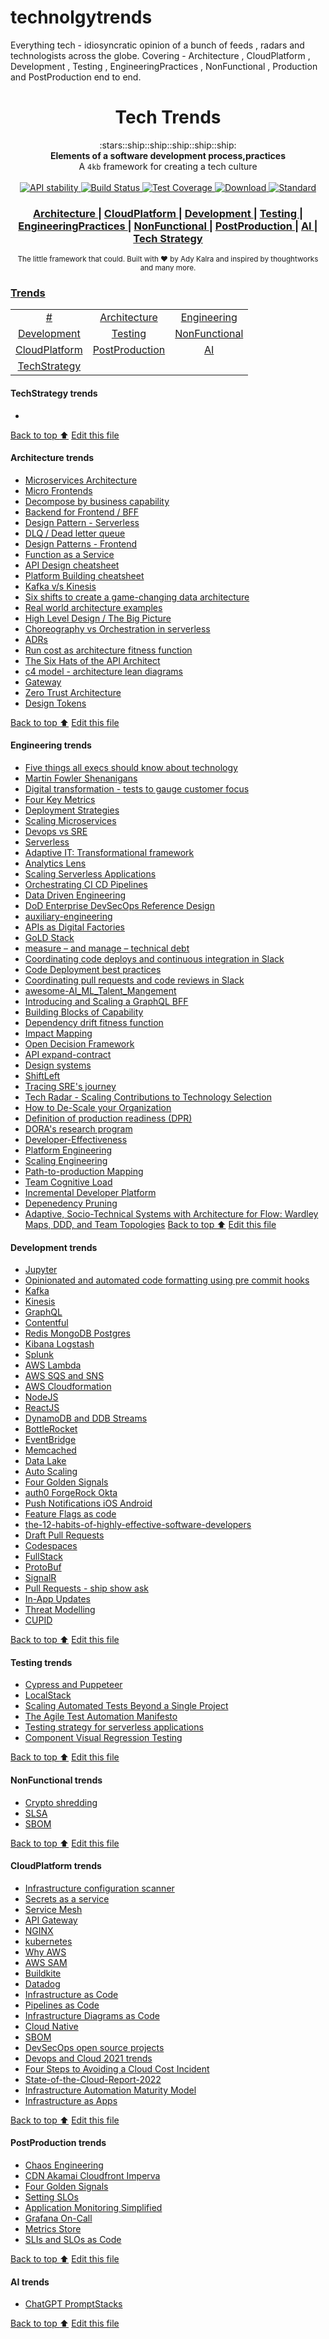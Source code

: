 # technolgytrends
Everything tech - idiosyncratic opinion of a bunch of feeds , radars and technologists across the globe. Covering - Architecture , CloudPlatform , Development , Testing , EngineeringPractices , NonFunctional , Production and PostProduction end to end.

<h1 align="center">Tech Trends</h1>

<div align="center">
  :stars::ship::ship::ship::ship::ship:
</div>
<div align="center">
  <strong>Elements of a software development process,practices</strong>
</div>
<div align="center">
  A <code>4kb</code> framework for creating a tech culture
</div>

<br />

<div align="center">
  <!-- Stability -->
  <a href="https://nodejs.org/api/documentation.html#documentation_stability_index">
    <img src="https://img.shields.io/badge/stability-experimental-orange.svg?style=flat-square"
      alt="API stability" />
  </a>  
  <!-- Build Status -->
  <a href="https://travis-ci.org/choojs/choo">
    <img src="https://img.shields.io/travis/choojs/choo/master.svg?style=flat-square"
      alt="Build Status" /> 
  </a>
  <!-- Test Coverage -->
  <a href="https://codecov.io/github/choojs/choo">
    <img src="https://img.shields.io/codecov/c/github/choojs/choo/master.svg?style=flat-square"
      alt="Test Coverage" />
  </a>
  <!-- Downloads -->
  <a href="https://npmjs.org/package/choo">
    <img src="https://img.shields.io/npm/dt/choo.svg?style=flat-square"
      alt="Download" />
  </a>
  <!-- Standard -->
  <a href="https://standardjs.com">
    <img src="https://img.shields.io/badge/code%20style-standard-brightgreen.svg?style=flat-square"
      alt="Standard" />
  </a>
</div>

<div align="center">
  <h3>
    <a href="https://github.com/AdyKalra/technolgytrends/tree/master/Architecture%20trends">
      Architecture 
    </a>
    <span> | </span>
    <a href="https://github.com/AdyKalra/technolgytrends/tree/master/CloudPlatform%20trends">
      CloudPlatform 
    </a>
    <span> | </span>
    <a href="https://github.com/AdyKalra/technolgytrends/tree/master/Development%20trends">
      Development 
    </a>
    <span> | </span>
    <a href="https://github.com/AdyKalra/technolgytrends/tree/master/Testing%20trends">
      Testing 
    </a>
    <span> | </span>
    <a href="https://github.com/AdyKalra/technolgytrends/tree/master/EngineeringPractices%20trends">
      EngineeringPractices 
    </a>
     <span> | </span>
     <a href="https://github.com/AdyKalra/technolgytrends/tree/master/NonFunctional%20trends">
      NonFunctional  
    </a>    
     <span> | </span>
     <a href="https://github.com/AdyKalra/technolgytrends/tree/master/PostProduction%20trends">
      PostProduction  
    </a>
    <span> | </span>
     <a href="https://github.com/AdyKalra/technolgytrends/tree/master/AI%20Trends">
      AI  
    </a>
    <span> | </span>
     <a href="https://github.com/AdyKalra/technolgytrends/tree/master/TechStrategy%20Trends">
      Tech Strategy  
    </a>
    </h3>
</div>

<div align="center">
  <sub>The little framework that could. Built with ❤︎ by
  Ady Kalra</a> and
    inspired by thoughtworks and many more.
  </a>
</div>

### [Trends](#trends)
|     |     |     |   
|:-:  |:-:  |:-:  |
| [#](#-trends) 	| [Architecture](#Architecture-trends) 	| [Engineering](#Engineering-trends) |
| [Development](#Development-trends) 	| [Testing](#testing-trends) 	| [NonFunctional](#NonFunctional-trends) 	| 
| [CloudPlatform](#CloudPlatform-trends) 	| [PostProduction](#PostProduction-trends) 	|[AI](#AI-trends) 	| 
| [TechStrategy](#TechStrategy-trends) 	| 	| 	| 

#### TechStrategy trends
- []()

[Back to top :arrow_up:](#trends)
[Edit this file](https://github.com/AdyKalra/technolgytrends/edit/master/README.md)

<!--- END OF TOPIC--->

#### Architecture trends
- [Microservices Architecture](https://github.com/AdyKalra/technolgytrends/blob/master/Architecture%20trends/Microservice%20Architecture.md)
- [Micro Frontends](https://github.com/AdyKalra/technolgytrends/blob/master/Architecture%20trends/Micro%20Frontends.md)
- [Decompose by business capability](https://github.com/AdyKalra/technolgytrends/blob/master/Architecture%20trends/Pattern%20:%20Decompose%20by%20business%20capability.md)
- [Backend for Frontend / BFF](https://github.com/AdyKalra/technolgytrends/blob/master/Architecture%20trends/BFF.md)
- [Design Pattern - Serverless](https://github.com/AdyKalra/technolgytrends/blob/master/Architecture%20trends/Design%20Patterns%20-%20Serverless.md)
- [DLQ / Dead letter queue](https://github.com/AdyKalra/technolgytrends/blob/master/Architecture%20trends/DLQ.md)
- [Design Patterns - Frontend](https://github.com/AdyKalra/technolgytrends/blob/master/Architecture%20trends/Design%20Patterns%20-%20Frontend.md)
- [Function as a Service](https://github.com/AdyKalra/technolgytrends/blob/master/Architecture%20trends/Function%20as%20a%20Service.md)
- [API Design cheatsheet](https://github.com/AdyKalra/technolgytrends/blob/master/Architecture%20trends/API%20Design%20Cheat%20Sheet.md)
- [Platform Building cheatsheet](https://github.com/AdyKalra/technolgytrends/blob/master/Architecture%20trends/Platform-Building%20Cheat%20Sheet.md)
- [Kafka v/s Kinesis](https://github.com/AdyKalra/technolgytrends/blob/master/Architecture%20trends/Kafka%20vs%20Kinesis.md)
- [Six shifts to create a game-changing data architecture](https://github.com/AdyKalra/technolgytrends/blob/master/Architecture%20trends/Six%20shifts%20to%20create%20a%20game-changing%20data%20architecture.md)
- [Real world architecture examples](https://github.com/AdyKalra/technolgytrends/blob/master/Architecture%20trends/Real%20world%20architecture.md)
- [High Level Design / The Big Picture](https://github.com/AdyKalra/technolgytrends/blob/master/Architecture%20trends/High%20Level%20Design%20-%20Big%20Picture.md)
- [Choreography vs Orchestration in serverless](https://github.com/AdyKalra/technolgytrends/blob/master/Architecture%20trends/Choreography%20vs%20Orchestration%20-%20serverless.md)
- [ADRs](https://github.com/AdyKalra/technolgytrends/blob/master/Architecture%20trends/ADRs.md)
- [Run cost as architecture fitness function](https://github.com/AdyKalra/technolgytrends/blob/master/Architecture%20trends/Run%20cost%20as%20architecture%20fitness%20function.md)
- [The Six Hats of the API Architect](https://github.com/AdyKalra/technolgytrends/blob/master/Architecture%20trends/The%20Six%20Hats%20of%20the%20API%20Architect.md)
- [c4 model - architecture lean diagrams](https://github.com/AdyKalra/technolgytrends/blob/master/Architecture%20trends/C4%20model.md)
- [Gateway](https://github.com/AdyKalra/technolgytrends/blob/master/Architecture%20trends/Gateway.md)
- [Zero Trust Architecture](https://github.com/AdyKalra/technolgytrends/blob/master/Architecture%20trends/Zero%20Trust%20Architecture.md)
- [Design Tokens](https://github.com/AdyKalra/technolgytrends/blob/master/Architecture%20trends/Design%20Tokens.md)

[Back to top :arrow_up:](#trends)
[Edit this file](https://github.com/AdyKalra/technolgytrends/edit/master/README.md)

<!--- END OF TOPIC--->

#### Engineering trends
- [Five things all execs should know about technology](https://github.com/AdyKalra/technolgytrends/blob/master/EngineeringPractices%20trends/01%20Five%20things%20all%20execs%20should%20know%20about%20technology.md)
- [Martin Fowler Shenanigans](https://github.com/AdyKalra/technolgytrends/blob/master/EngineeringPractices%20trends/Martin%20Fowler%20Shenanigans.md)
- [Digital transformation - tests to gauge customer focus](https://github.com/AdyKalra/technolgytrends/blob/master/EngineeringPractices%20trends/Digital%20transformation%20-%20tests%20to%20gauge%20customer%20focus.md)
- [Four Key Metrics](https://github.com/AdyKalra/technolgytrends/blob/master/EngineeringPractices%20trends/Four%20Key%20Metrics.md)
- [Deployment Strategies](https://github.com/AdyKalra/technolgytrends/blob/master/EngineeringPractices%20trends/Deployment-Strategies.md)
- [Scaling Microservices](https://github.com/AdyKalra/technolgytrends/blob/master/EngineeringPractices%20trends/Scaling%20Microservices.md)
- [Devops vs SRE](https://github.com/AdyKalra/technolgytrends/blob/master/EngineeringPractices%20trends/DevOps%20Versus%20SRE.md)
- [Serverless](https://github.com/AdyKalra/technolgytrends/blob/master/EngineeringPractices%20trends/Serverless.md)
- [Adaptive IT: Transformational framework](https://github.com/AdyKalra/technolgytrends/blob/master/EngineeringPractices%20trends/Adaptive%20IT:%20Transformational%20framework.md)
- [Analytics Lens](https://github.com/AdyKalra/technolgytrends/blob/master/EngineeringPractices%20trends/Analytics%20Lens.md)
- [Scaling Serverless Applications](https://github.com/AdyKalra/technolgytrends/blob/master/EngineeringPractices%20trends/Scaling%20Serverless%20Applications.md)
- [Orchestrating CI CD Pipelines](https://github.com/AdyKalra/technolgytrends/blob/master/EngineeringPractices%20trends/Orchestrating%20CI%20CD%20Pipelines.md)
- [Data Driven Engineering](https://github.com/AdyKalra/technolgytrends/blob/master/EngineeringPractices%20trends/Data%20Driven%20Engineering.md)
- [DoD Enterprise DevSecOps Reference Design](https://github.com/AdyKalra/technolgytrends/blob/master/EngineeringPractices%20trends/DoD%20Enterprise%20DevSecOps%20Reference%20Design.md)
- [auxiliary-engineering](https://github.com/AdyKalra/technolgytrends/blob/master/EngineeringPractices%20trends/Auxillary%20Engineering.md)
- [APIs as Digital Factories](https://github.com/AdyKalra/technolgytrends/blob/master/EngineeringPractices%20trends/APIs%20as%20Digital%20Factories.md)
- [GoLD Stack](https://github.com/AdyKalra/technolgytrends/blob/master/EngineeringPractices%20trends/GoLD%20Stack.md)
- [measure – and manage – technical debt](https://github.com/AdyKalra/technolgytrends/blob/master/EngineeringPractices%20trends/measure%20and%20manage%20technical%20debt.md)
- [Coordinating code deploys and continuous integration in Slack](https://github.com/AdyKalra/technolgytrends/blob/master/EngineeringPractices%20trends/Coordinating%20code%20deploys%20and%20continuous%20integration%20in%20Slack.md)
- [Code Deployment best practices](https://github.com/AdyKalra/technolgytrends/blob/master/EngineeringPractices%20trends/Code%20Deployment%20best%20practices.md)
- [Coordinating pull requests and code reviews in Slack](https://github.com/AdyKalra/technolgytrends/blob/master/EngineeringPractices%20trends/Coordinating%20pull%20requests%20and%20code%20reviews%20in%20Slack.md)
- [awesome-AI_ML_Talent_Mangement](https://github.com/AdyKalra/technolgytrends/blob/master/EngineeringPractices%20trends/awesome-AI_ML_Talent_Mangement.md)
- [Introducing and Scaling a GraphQL BFF](https://github.com/AdyKalra/technolgytrends/blob/master/EngineeringPractices%20trends/Introducing%20and%20Scaling%20a%20GraphQL%20BFF.md)
- [Building Blocks of Capability](https://github.com/AdyKalra/technolgytrends/blob/master/EngineeringPractices%20trends/Building%20Blocks%20Of%20Capability%20.md)
- [Dependency drift fitness function](https://github.com/AdyKalra/technolgytrends/blob/master/EngineeringPractices%20trends/Dependency%20drift%20fitness%20function.md)
- [Impact Mapping](https://github.com/AdyKalra/technolgytrends/blob/master/EngineeringPractices%20trends/Impact%20Mapping.md)
- [Open Decision Framework](https://github.com/AdyKalra/technolgytrends/blob/master/EngineeringPractices%20trends/Open%20Decision%20Framework.md)
- [API expand-contract](https://github.com/AdyKalra/technolgytrends/blob/master/EngineeringPractices%20trends/API%20expand-contract.md)
- [Design systems](https://github.com/AdyKalra/technolgytrends/blob/master/EngineeringPractices%20trends/Design%20systems.md)
- [ShiftLeft](https://github.com/AdyKalra/technolgytrends/blob/master/EngineeringPractices%20trends/ShiftLeft.md)
- [Tracing SRE's journey](https://github.com/AdyKalra/technolgytrends/blob/master/EngineeringPractices%20trends/Tracing%20SRE%E2%80%99s%20journey.md)
- [Tech Radar - Scaling Contributions to Technology Selection](https://github.com/AdyKalra/technolgytrends/blob/master/EngineeringPractices%20trends/Tech%20Radar%20-%20Scaling%20Contributions%20to%20Technology%20Selection.md)
- [How to De-Scale your Organization](https://github.com/AdyKalra/technolgytrends/blob/master/EngineeringPractices%20trends/DeScaling%20Organisation.md)
- [Definition of production readiness (DPR)](https://github.com/AdyKalra/technolgytrends/blob/master/EngineeringPractices%20trends/definition%20of%20production%20readiness%20(DPR).md)
- [DORA's research program](https://github.com/AdyKalra/technolgytrends/blob/master/EngineeringPractices%20trends/DORA's%20research%20program.md)
- [Developer-Effectiveness](https://github.com/AdyKalra/technolgytrends/blob/master/EngineeringPractices%20trends/Developer-Effectiveness.md)
- [Platform Engineering](https://github.com/AdyKalra/technolgytrends/blob/master/EngineeringPractices%20trends/Platform%20Engineering.md)
- [Scaling Engineering](https://github.com/AdyKalra/technolgytrends/blob/master/EngineeringPractices%20trends/Scaling%20Engineering.md)
- [Path-to-production Mapping](https://github.com/AdyKalra/technolgytrends/blob/master/EngineeringPractices%20trends/Path-to-production%20mapping.md)
- [Team Cognitive Load](https://github.com/AdyKalra/technolgytrends/blob/master/EngineeringPractices%20trends/Team%20Cognitive%20Load.md)
- [Incremental Developer Platform](https://github.com/AdyKalra/technolgytrends/blob/master/EngineeringPractices%20trends/Incremental%20Developer%20Platform.md)
- [Depenedency Pruning](https://github.com/AdyKalra/technolgytrends/blob/master/EngineeringPractices%20trends/Depenedency%20Pruning.md)
- [Adaptive, Socio-Technical Systems with Architecture for Flow: Wardley Maps, DDD, and Team Topologies](https://github.com/AdyKalra/technolgytrends/blob/master/EngineeringPractices%20trends/Wardley%20Maps-DDD-and-Team%20Topologies.md)
[Back to top :arrow_up:](#trends)
[Edit this file](https://github.com/AdyKalra/technolgytrends/edit/master/README.md)
<!--- END OF TOPIC--->

#### Development trends
- [Jupyter](https://github.com/AdyKalra/technolgytrends/blob/master/Development%20trends/Jupyter.md)
- [Opinionated and automated code formatting using pre commit hooks](https://github.com/AdyKalra/technolgytrends/blob/master/Development%20trends/Opinionated%20and%20automated%20code%20formatting%20using%20pre%20commit%20hooks.md)
- [Kafka](https://github.com/AdyKalra/technolgytrends/blob/master/Development%20trends/Kafka.md)
- [Kinesis](https://github.com/AdyKalra/technolgytrends/blob/master/Development%20trends/Kinesis.md)
- [GraphQL](https://github.com/AdyKalra/technolgytrends/blob/master/Development%20trends/GraphQL.md)
- [Contentful](https://github.com/AdyKalra/technolgytrends/blob/master/Development%20trends/Contentful.md)
- [Redis MongoDB Postgres](https://github.com/AdyKalra/technolgytrends/blob/master/Development%20trends/Redis%20MongoDB%20Postgres.md)
- [Kibana Logstash](https://github.com/AdyKalra/technolgytrends/blob/master/Development%20trends/Kibana%20Logstash.md)
- [Splunk](https://github.com/AdyKalra/technolgytrends/blob/master/Development%20trends/Splunk.md)
- [AWS Lambda](https://github.com/AdyKalra/technolgytrends/blob/master/Development%20trends/AWS%20Lambda.md)
- [AWS SQS and SNS](https://github.com/AdyKalra/technolgytrends/blob/master/Development%20trends/AWS%20SQS%20and%20SNS.md)
- [AWS Cloudformation](https://github.com/AdyKalra/technolgytrends/blob/master/Development%20trends/AWS%20Cloudformation.md)
- [NodeJS](https://github.com/AdyKalra/technolgytrends/blob/master/Development%20trends/NodeJs.md)
- [ReactJS](https://github.com/AdyKalra/technolgytrends/blob/master/Development%20trends/ReactJS.md)
- [DynamoDB and DDB Streams](https://github.com/AdyKalra/technolgytrends/blob/master/Development%20trends/Dynamodb%20and%20Dynamodb%20streams.md)
- [BottleRocket](https://github.com/AdyKalra/technolgytrends/blob/master/Development%20trends/BottleRocket.md)
- [EventBridge](https://github.com/AdyKalra/technolgytrends/blob/master/Development%20trends/Eventbridge.md)
- [Memcached](https://github.com/AdyKalra/technolgytrends/blob/master/Development%20trends/Memcached.md)
- [Data Lake](https://github.com/AdyKalra/technolgytrends/blob/master/Development%20trends/Datalake.md)
- [Auto Scaling](https://github.com/AdyKalra/technolgytrends/blob/master/Development%20trends/Auto%20Scaling.md)
- [Four Golden Signals](https://github.com/AdyKalra/technolgytrends/blob/master/EngineeringPractices%20trends/Four%20Golden%20Signals.md)
- [auth0 ForgeRock Okta](https://github.com/AdyKalra/technolgytrends/blob/master/Development%20trends/auth0%20ForgeRock%20Okta.md)
- [Push Notifications iOS Android](https://github.com/AdyKalra/technolgytrends/blob/master/Development%20trends/Push%20Notifications%20iOS%20Android.md)
- [Feature Flags as code](https://github.com/AdyKalra/technolgytrends/blob/master/Development%20trends/Feature%20Flags%20as%20Code.md)
- [the-12-habits-of-highly-effective-software-developers](https://github.com/AdyKalra/technolgytrends/blob/master/Development%20trends/the-12-habits-of-highly-effective-software-developers.md)
- [Draft Pull Requests](https://github.com/AdyKalra/technolgytrends/blob/master/Development%20trends/Draft%20Pull%20Requests.md)
- [Codespaces](https://github.com/AdyKalra/technolgytrends/blob/master/Development%20trends/Codespaces.md)
- [FullStack](https://github.com/AdyKalra/technolgytrends/blob/master/Development%20trends/FullStack.md)
- [ProtoBuf](https://github.com/AdyKalra/technolgytrends/blob/master/Development%20trends/ProtoBuf)
- [SignalR](https://github.com/AdyKalra/technolgytrends/blob/master/Development%20trends/SignalR.md)
- [Pull Requests - ship show ask](https://github.com/AdyKalra/technolgytrends/blob/master/Development%20trends/PR%20-%20Ship%20Show%20Ask.md)
- [In-App Updates](https://github.com/AdyKalra/technolgytrends/blob/master/Development%20trends/In-app%20Updates%20Android.md)
- [Threat Modelling](https://github.com/AdyKalra/technolgytrends/blob/master/Development%20trends/Threat%20Modelling.md)
- [CUPID](https://github.com/AdyKalra/technolgytrends/blob/master/Development%20trends/CUPID.md)

[Back to top :arrow_up:](#trends)
[Edit this file](https://github.com/AdyKalra/technolgytrends/edit/master/README.md)
<!--- END OF TOPIC--->

#### Testing trends
- [Cypress and Puppeteer](https://github.com/AdyKalra/technolgytrends/blob/master/Testing%20trends/Cypress%20and%20Puppeteer.md)
- [LocalStack](https://github.com/AdyKalra/technolgytrends/blob/master/Testing%20trends/LocalStack.md)
- [Scaling Automated Tests Beyond a Single Project](https://github.com/AdyKalra/technolgytrends/blob/master/Testing%20trends/Scaling%20Automated%20Tests%20Beyond%20a%20Single%20Project.md)
- [The Agile Test Automation Manifesto](https://github.com/AdyKalra/technolgytrends/blob/master/Testing%20trends/Agile%20Test%20Automation%20Manifesto.md)
- [Testing strategy for serverless applications](https://github.com/AdyKalra/technolgytrends/blob/master/Testing%20trends/Testing%20strategy%20for%20serverless%20applications.md)
- [Component Visual Regression Testing](https://github.com/AdyKalra/technolgytrends/blob/master/Testing%20trends/Component%20Visual%20Regression%20Testing.md)

[Back to top :arrow_up:](#trends)
[Edit this file](https://github.com/AdyKalra/technolgytrends/edit/master/README.md)
<!--- END OF TOPIC--->

#### NonFunctional trends
- [Crypto shredding](https://github.com/AdyKalra/technolgytrends/blob/master/NonFunctional%20trends/Crypto%20shredding.md)
- [SLSA](https://github.com/AdyKalra/technolgytrends/blob/master/NonFunctional%20trends/SLSA.md)
- [SBOM](https://github.com/AdyKalra/technolgytrends/blob/master/NonFunctional%20trends/SBOM.md)

[Back to top :arrow_up:](#trends)
[Edit this file](https://github.com/AdyKalra/technolgytrends/edit/master/README.md)
<!--- END OF TOPIC--->

#### CloudPlatform trends
- [Infrastructure configuration scanner](https://github.com/AdyKalra/technolgytrends/blob/master/CloudPlatform%20trends/Infrastructure%20configuration%20scanner.md)
- [Secrets as a service](https://github.com/AdyKalra/technolgytrends/blob/master/CloudPlatform%20trends/Secrets%20as%20a%20service.md)
- [Service Mesh](https://github.com/AdyKalra/technolgytrends/blob/master/CloudPlatform%20trends/Service%20mesh.md)
- [API Gateway](https://github.com/AdyKalra/technolgytrends/blob/master/CloudPlatform%20trends/AWS%20API%20Gateway.md)
- [NGINX](https://github.com/AdyKalra/technolgytrends/blob/master/CloudPlatform%20trends/Nginx.md)
- [kubernetes](https://github.com/AdyKalra/technolgytrends/blob/master/CloudPlatform%20trends/K8s-Kubernetes.md)
- [Why AWS](https://github.com/AdyKalra/technolgytrends/blob/master/CloudPlatform%20trends/AWS%20-%20Why.md)
- [AWS SAM](https://github.com/AdyKalra/technolgytrends/blob/master/CloudPlatform%20trends/AWS%20SAM.md)
- [Buildkite](https://github.com/AdyKalra/technolgytrends/blob/master/CloudPlatform%20trends/Buildkite.md)
- [Datadog](https://github.com/AdyKalra/technolgytrends/blob/master/CloudPlatform%20trends/Datadog.md)
- [Infrastructure as Code](https://github.com/AdyKalra/technolgytrends/blob/master/CloudPlatform%20trends/Infrastructure%20as%20Code.md)
- [Pipelines as Code](https://github.com/AdyKalra/technolgytrends/blob/master/CloudPlatform%20trends/Pipelines%20as%20Code.md)
- [Infrastructure Diagrams as Code](https://github.com/AdyKalra/technolgytrends/blob/master/CloudPlatform%20trends/Infrastructure%20Diagrams%20as%20Code.md)
- [Cloud Native](https://github.com/AdyKalra/technolgytrends/blob/master/CloudPlatform%20trends/Cloud%20Native.md)
- [SBOM](https://github.com/AdyKalra/technolgytrends/blob/master/CloudPlatform%20trends/SBOM.md)
- [DevSecOps open source projects](https://github.com/AdyKalra/technolgytrends/blob/master/CloudPlatform%20trends/DevSecOps%20open%20source%20projects.md)
- [Devops and Cloud 2021 trends](https://github.com/AdyKalra/technolgytrends/tree/master/CloudPlatform%20trends)
- [Four Steps to Avoiding a Cloud Cost Incident](https://devops.com/four-steps-to-avoiding-a-cloud-cost-incident/?utm_medium=email&_hsmi=217683431&_hsenc=p2ANqtz--ZF9O7dkCqwKU6C-XhmB1I2MTyl4P2H99NuqVJdGESq8kKkffydWx7Oeh8U9gtmzbiUQINbTE4mt6ObRQxLgE53iaZiw&utm_content=217649681&utm_source=hs_email)
- [State-of-the-Cloud-Report-2022](https://resources.flexera.com/web/pdf/Flexera-State-of-the-Cloud-Report-2022.pdf?elqTrackId=f3bb660986704d2980404386aa003141&elqaid=6925&elqat=2)
- [Infrastructure Automation Maturity Model](https://github.com/AdyKalra/technolgytrends/blob/master/CloudPlatform%20trends/Infrastructure%20Automation%20Maturity%20Model.md)
- [Infrastructure as Apps](https://github.com/AdyKalra/technolgytrends/blob/master/CloudPlatform%20trends/Infrastructure%20As%20Apps.md)

[Back to top :arrow_up:](#trends)
[Edit this file](https://github.com/AdyKalra/technolgytrends/edit/master/README.md)
<!--- END OF TOPIC--->

#### PostProduction trends
- [Chaos Engineering](https://github.com/AdyKalra/technolgytrends/blob/master/PostProduction%20trends/Chaos%20Engineering.md)
- [CDN Akamai Cloudfront Imperva](https://github.com/AdyKalra/technolgytrends/blob/master/PostProduction%20trends/CDN%20Incapsula%20Akamai%20Cloudfront.md)
- [Four Golden Signals](https://github.com/AdyKalra/technolgytrends/blob/master/EngineeringPractices%20trends/Four%20Golden%20Signals.md)
- [Setting SLOs](https://github.com/AdyKalra/technolgytrends/blob/master/PostProduction%20trends/Setting%20SLOs.md)
- [Application Monitoring Simplified](https://github.com/AdyKalra/technolgytrends/blob/master/PostProduction%20trends/application%20monitoring%20simplified.md)
- [Grafana On-Call](https://github.com/AdyKalra/technolgytrends/blob/master/PostProduction%20trends/Grafana%20On%20Call.md)
- [Metrics Store](https://github.com/AdyKalra/technolgytrends/blob/master/PostProduction%20trends/Metrics%20store.md)
- [SLIs and SLOs as Code](https://github.com/AdyKalra/technolgytrends/blob/master/PostProduction%20trends/SLIs%20and%20SLOs%20as%20Code.md)

[Back to top :arrow_up:](#trends)
[Edit this file](https://github.com/AdyKalra/technolgytrends/edit/master/README.md)
<!--- END OF TOPIC--->


#### AI trends
- [ChatGPT PromptStacks](https://github.com/AdyKalra/technolgytrends/blob/master/AI%20Trends/PromptStacks.md)

[Back to top :arrow_up:](#trends)
[Edit this file](https://github.com/AdyKalra/technolgytrends/edit/master/README.md)
<!--- END OF TOPIC--->
